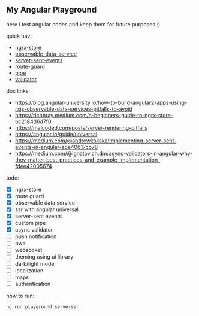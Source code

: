 ## My Angular Playground

here i test angular codes and keep them for future purposes :)

quick nav:

- [ngrx-store](playground/src/app/ngrx-store/)
- [observable-data-service](playground/src/app/observable-data-service/)
- [server-sent-events](playground/src/app/server-sent-events/)
- [route-guard](playground/src/app/route-guard/)
- [pipe](playground/src/app/pipe/)
- [validator](playground/src/app/async-validator/)

doc links:

- https://blog.angular-university.io/how-to-build-angular2-apps-using-rxjs-observable-data-services-pitfalls-to-avoid
- https://richbray.medium.com/a-beginners-guide-to-ngrx-store-bc2184d6d7f0
- https://malcoded.com/posts/server-rendering-pitfalls
- https://angular.io/guide/universal
- https://medium.com/@andrewkoliaka/implementing-server-sent-events-in-angular-a5e40617cb78
- https://medium.com/@ignatovich.dm/async-validators-in-angular-why-they-matter-best-practices-and-example-implementation-fdee42005674

todo:

- [x] ngrx-store
- [x] route guard
- [x] observable data service
- [x] ssr with angular universal
- [x] server-sent events
- [x] custom pipe
- [x] async validator
- [ ] push notification
- [ ] pwa
- [ ] websocket
- [ ] theming using ui library
- [ ] dark/light mode
- [ ] localization
- [ ] maps
- [ ] authentication

how to run:

```bash
ng run playground:serve-ssr
```